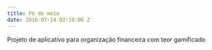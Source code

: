 ```yaml
---
title: Pé de meia
date: 2016-07-14 02:10:00 Z
---
```


Projeto de aplicativo para organização financeira com teor gamificado